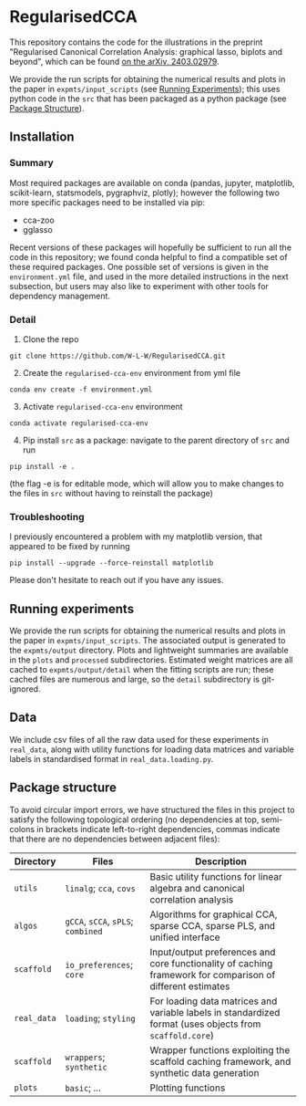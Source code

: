 # RegularisedCCA

This repository contains the code for the illustrations in the preprint "Regularised Canonical Correlation Analysis: graphical lasso, biplots and beyond", which can be found [on the arXiv, 2403.02979](https://arxiv.org/abs/2403.02979).

We provide the run scripts for obtaining the numerical results and plots in the paper in `expmts/input_scripts` (see [Running Experiments](#running-experiments)); this uses python code in the `src` that has been packaged as a python package (see [Package Structure](#package-structure)).

## Installation
### Summary
Most required packages are available on conda (pandas, jupyter, matplotlib, scikit-learn, statsmodels, pygraphviz, plotly); however the following two more specific packages need to be installed via pip:
- cca-zoo
- gglasso

Recent versions of these packages will hopefully be sufficient to run all the code in this repository; we found conda helpful to find a compatible set of these required packages. 
One possible set of versions is given in the `environment.yml` file, and used in the more detailed instructions in the next subsection, but users may also like to experiment with other tools for dependency management.


### Detail
1. Clone the repo
```
git clone https://github.com/W-L-W/RegularisedCCA.git
```

2. Create the `regularised-cca-env` environment from yml file 
```
conda env create -f environment.yml
```

3. Activate `regularised-cca-env` environment
```
conda activate regularised-cca-env
```

4. Pip install `src` as a package: navigate to the parent directory of `src` and run
```
pip install -e .
```
(the flag -e is for editable mode, which will allow you to make changes to the files in `src` without having to reinstall the package)


### Troubleshooting
I previously encountered a problem with my matplotlib version, that appeared to be fixed by running
```
pip install --upgrade --force-reinstall matplotlib
```

Please don't hesitate to reach out if you have any issues.

## Running experiments

We provide the run scripts for obtaining the numerical results and plots in the paper in `expmts/input_scripts`.
The associated output is generated to the `expmts/output` directory.
Plots and lightweight summaries are available in the `plots` and `processed` subdirectories.
Estimated weight matrices are all cached to `expmts/output/detail` when the fitting scripts are run; these cached files are numerous and large, so the `detail` subdirectory is git-ignored.


## Data
We include csv files of all the raw data used for these experiments in `real_data`, along with utility functions for loading data matrices and variable labels in standardised format in `real_data.loading.py`.


## Package structure
To avoid circular import errors, we have structured the files in this project to satisfy the following topological ordering (no dependencies at top, semi-colons in brackets indicate left-to-right dependencies, commas indicate that there are no dependencies between adjacent files):


| Directory | Files | Description |
| --------- | ----- | ----------- |
| `utils` | `linalg`; `cca`, `covs` | Basic utility functions for linear algebra and canonical correlation analysis |
| `algos` | `gCCA`, `sCCA`, `sPLS`; `combined` | Algorithms for graphical CCA, sparse CCA, sparse PLS, and unified interface |
| `scaffold` | `io_preferences`; `core` | Input/output preferences and core functionality of caching framework for comparison of different estimates |
| `real_data` | `loading`; `styling` | For loading data matrices and variable labels in standardized format (uses objects from `scaffold.core`) |
| `scaffold` | `wrappers`; `synthetic` | Wrapper functions exploiting the scaffold caching framework, and synthetic data generation |
| `plots` | `basic`; ... | Plotting functions |

